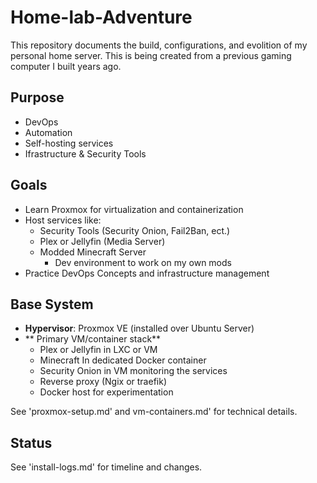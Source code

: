 # Home-lab-Adventure
This repository documents the build, configurations, and evolition of my personal home server. This is being created from a previous gaming computer I built years ago.

## Purpose
- DevOps
- Automation
- Self-hosting services
- Ifrastructure & Security Tools

## Goals
- Learn Proxmox for virtualization and containerization
- Host services like:
  - Security Tools (Security Onion, Fail2Ban, ect.)
  - Plex or Jellyfin (Media Server)
  - Modded Minecraft Server
    - Dev environment to work on my own mods
- Practice DevOps Concepts and infrastructure management

## Base System
- **Hypervisor**: Proxmox VE (installed over Ubuntu Server)
- ** Primary VM/container stack**
  - Plex or Jellyfin in LXC or VM
  - Minecraft In dedicated Docker container
  - Security Onion in VM monitoring the services
  - Reverse proxy (Ngix or traefik)
  - Docker host for experimentation

See 'proxmox-setup.md' and vm-containers.md' for technical details.
 
## Status
See 'install-logs.md' for timeline and changes.
